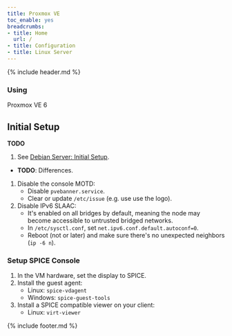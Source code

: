 ```yaml
---
title: Proxmox VE
toc_enable: yes
breadcrumbs:
- title: Home
  url: /
- title: Configuration
- title: Linux Server
---
```

{% include header.md %}

### Using
Proxmox VE 6

## Initial Setup

**TODO**

1. See [Debian Server: Initial Setup](../debian-server/#initial-setup).
  - **TODO**: Differences.
1. Disable the console MOTD:
    - Disable `pvebanner.service`.
    - Clear or update `/etc/issue` (e.g. use use the logo).
1. Disable IPv6 SLAAC:
    - It's enabled on all bridges by default, meaning the node may become accessible to untrusted bridged networks.
    - In `/etc/sysctl.conf`, set `net.ipv6.conf.default.autoconf=0`.
    - Reboot (not or later) and make sure there's no unexpected neighbors (`ip -6 n`).

### Setup SPICE Console

1. In the VM hardware, set the display to SPICE.
1. Install the guest agent:
    - Linux: `spice-vdagent`
    - Windows: `spice-guest-tools`
1. Install a SPICE compatible viewer on your client:
    - Linux: `virt-viewer`

{% include footer.md %}
